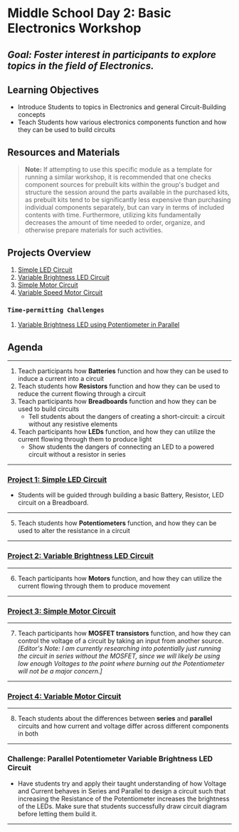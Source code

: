 # Middle School Day 2: Basic Electronics Workshop

## *Goal: Foster interest in participants to explore topics in the field of Electronics.*

## Learning Objectives

- Introduce Students to topics in Electronics and general Circuit-Building concepts
- Teach Students how various electronics components function and how they can be used to build circuits

## Resources and Materials

> **Note:** If attempting to use this specific module as a template for running a similar workshop, it is recommended that one checks component sources for prebuilt kits within the group's budget and structure the session around the parts available in the purchased kits, as prebuilt kits tend to be significantly less expensive than purchasing individual components separately, but can vary in terms of included contents with time. Furthermore, utilizing kits fundamentally decreases the amount of time needed to order, organize, and otherwise prepare materials for such activities.

[//]: # (TODO)

## Projects Overview

1. [Simple LED Circuit](#project-1-simple-led-circuit)
2. [Variable Brightness LED Circuit](#project-2-variable-brightness-led-circuit)
3. [Simple Motor Circuit](#project-3-simple-motor-circuit)
4. [Variable Speed Motor Circuit](#project-4-variable-motor-circuithttpsyoutubeqmeenqruvzst13)

### `Time-permitting Challenges`

1. [Variable Brightness LED using Potentiometer in Parallel](#challenge-parallel-potentiometer-variable-brightness-led-circuit)

## Agenda

---

1. Teach participants how **Batteries** function and how they can be used to induce a current into a circuit
2. Teach students how **Resistors** function and how they can be used to reduce the current flowing through a circuit
3. Teach participants how **Breadboards** function and how they can be used to build circuits
    - Tell students about the dangers of creating a short-circuit: a circuit without any resistive elements
4. Teach participants how **LEDs** function, and how they can utilize the current flowing through them to produce light
    - Show students the dangers of connecting an LED to a powered circuit without a resistor in series

---

### [**Project 1: Simple LED Circuit**](https://tinyurl.com/2haxaaey)

- Students will be guided through building a basic Battery, Resistor, LED circuit on a Breadboard.

---

5. Teach students how **Potentiometers** function, and how they can be used to alter the resistance in a circuit

---

### [**Project 2: Variable Brightness LED Circuit**](https://tinyurl.com/2kfuqybn)

---

6. Teach participants how **Motors** function, and how they can utilize the current flowing through them to produce movement

---

[//]: # (Come back to variable Motor Circuit w/ working schema)

### [**Project 3: Simple Motor Circuit**](https://tinyurl.com/2fthhunr)

---

7. Teach participants how **MOSFET transistors** function, and how they can control the voltage of a circuit by taking an input from another source. *[Editor's Note: I am currently researching into potentially just running the circuit in series without the MOSFET, since we will likely be using low enough Voltages to the point where burning out the Potentiometer will not be a major concern.]*

---

### [**Project 4: Variable Motor Circuit**](https://youtu.be/qmeENqruvZs?t=13)

---

8. Teach students about the differences between **series** and **parallel** circuits and how current and voltage differ across different components in both

---

### **Challenge: Parallel Potentiometer Variable Brightness LED Circuit**

- Have students try and apply their taught understanding of how Voltage and Current behaves in Series and Parallel to design a circuit such that increasing the Resistance of the Potentiometer increases the brightness of the LEDs. Make sure that students successfully draw circuit diagram before letting them build it.

---
